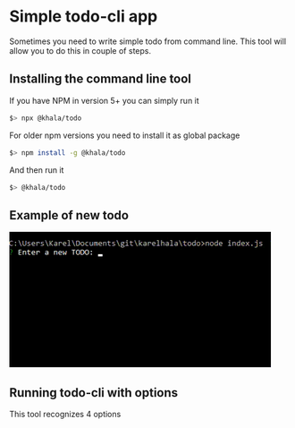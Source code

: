 # Simple todo-cli app
Sometimes you need to write simple todo from command line. This tool will allow you to do this in couple of steps.

## Installing the command line tool
If you have NPM in version 5+ you can simply run it
```bash
$> npx @khala/todo
```

For older npm versions you need to install it as global package
```bash
$> npm install -g @khala/todo
```

And then run it
```bash
$> @khala/todo
```

## Example of new todo
![TODO example](static/todo.gif?raw=true "TODO example")

## Running todo-cli with options
This tool recognizes 4 options
